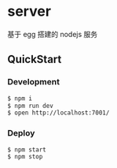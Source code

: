 # server

基于 egg 搭建的 nodejs 服务

## QuickStart

<!-- add docs here for user -->

### Development

```bash
$ npm i
$ npm run dev
$ open http://localhost:7001/
```

### Deploy

```bash
$ npm start
$ npm stop
```
